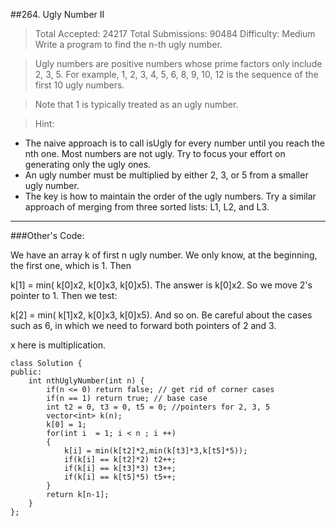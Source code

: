 ##264. Ugly Number II 
> Total Accepted: 24217 Total Submissions: 90484 Difficulty: Medium
Write a program to find the n-th ugly number.

> Ugly numbers are positive numbers whose prime factors only include 2, 3, 5. For example, 1, 2, 3, 4, 5, 6, 8, 9, 10, 12 is the sequence of the first 10 ugly numbers.

> Note that 1 is typically treated as an ugly number.

> Hint:
> 
- The naive approach is to call isUgly for every number until you reach the nth one. Most numbers are not ugly. Try to focus your effort on generating only the ugly ones.
- An ugly number must be multiplied by either 2, 3, or 5 from a smaller ugly number.
- The key is how to maintain the order of the ugly numbers. Try a similar approach of merging from three sorted lists: L1, L2, and L3.

---

###Other's Code:  

We have an array k of first n ugly number. We only know, at the beginning, the first one, which is 1. Then

k[1] = min( k[0]x2, k[0]x3, k[0]x5). The answer is k[0]x2. So we move 2's pointer to 1. Then we test:

k[2] = min( k[1]x2, k[0]x3, k[0]x5). And so on. Be careful about the cases such as 6, in which we need to forward both pointers of 2 and 3.

x here is multiplication.

    class Solution {
    public:
        int nthUglyNumber(int n) {
            if(n <= 0) return false; // get rid of corner cases 
            if(n == 1) return true; // base case
            int t2 = 0, t3 = 0, t5 = 0; //pointers for 2, 3, 5
            vector<int> k(n);
            k[0] = 1;
            for(int i  = 1; i < n ; i ++)
            {
                k[i] = min(k[t2]*2,min(k[t3]*3,k[t5]*5));
                if(k[i] == k[t2]*2) t2++; 
                if(k[i] == k[t3]*3) t3++;
                if(k[i] == k[t5]*5) t5++;
            }
            return k[n-1];
        }
    };
